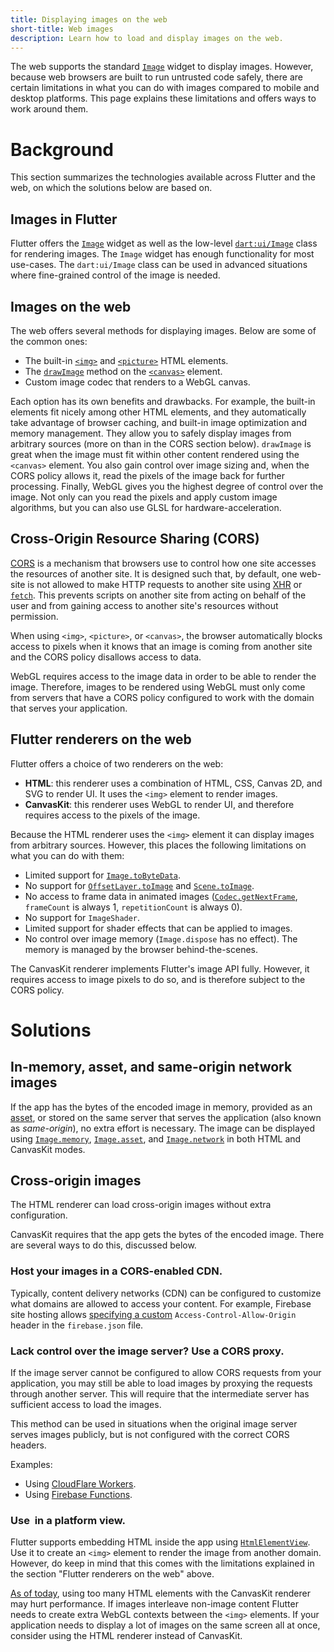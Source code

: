 ```yaml
---
title: Displaying images on the web
short-title: Web images
description: Learn how to load and display images on the web.
---
```


The web supports the standard [`Image`][1] widget to display images.
However, because web browsers are built to run untrusted code safely,
there are certain limitations in what you can do with images compared
to mobile and desktop platforms. This page explains these limitations
and offers ways to work around them.

# Background

This section summarizes the technologies available across Flutter and the web,
on which the solutions below are based on.

## Images in Flutter

Flutter offers the [`Image`][1] widget as well as the low-level
[`dart:ui/Image`][11] class for rendering images.
The `Image` widget has enough functionality for most use-cases.
The `dart:ui/Image` class can be used in
advanced situations where fine-grained control of the image is needed.

## Images on the web

The web offers several methods for displaying images. Below are some of the
common ones:

- The built-in [`<img>`][2] and [`<picture>`][3] HTML elements.
- The [`drawImage`][4] method on the [`<canvas>`][5] element.
- Custom image codec that renders to a WebGL canvas.

Each option has its own benefits and drawbacks. For example, the built-in
elements fit nicely among other HTML elements, and they automatically take
advantage of browser caching, and built-in image optimization and memory
management. They allow you to safely display images from arbitrary sources
(more on than in the CORS section below). `drawImage` is great when the image
must fit within other content rendered using the `<canvas>` element. You also
gain control over image sizing and, when the CORS policy allows it, read the
pixels of the image back for further processing. Finally, WebGL gives you the
highest degree of control over the image. Not only can you read the pixels and
apply custom image algorithms, but you can also use GLSL for
hardware-acceleration.

## Cross-Origin Resource Sharing (CORS)

[CORS][6] is a mechanism that browsers use to control how one site accesses the
resources of another site. It is designed such that, by default, one web-site
is not allowed to make HTTP requests to another site using [XHR][21] or
[`fetch`][22]. This prevents scripts on another site from acting on behalf
of the user and from gaining access to another site's resources without
permission.

When using `<img>`, `<picture>`, or `<canvas>`, the browser automatically
blocks access to pixels when it knows that an image is coming from another site
and the CORS policy disallows access to data.

WebGL requires access to the image data in order to be able to render the
image. Therefore, images to be rendered using WebGL must only come from servers
that have a CORS policy configured to work with the domain that serves your
application.

## Flutter renderers on the web

Flutter offers a choice of two renderers on the web:

* **HTML**: this renderer uses a combination of HTML, CSS, Canvas 2D, and SVG
  to render UI. It uses the `<img>` element to render images.
* **CanvasKit**: this renderer uses WebGL to render UI, and therefore requires
  access to the pixels of the image.

Because the HTML renderer uses the `<img>` element it can display images from
arbitrary sources. However, this places the following limitations on what you
can do with them:

* Limited support for [`Image.toByteData`][7].
* No support for [`OffsetLayer.toImage`][8] and [`Scene.toImage`][10].
* No access to frame data in animated images ([`Codec.getNextFrame`][9],
  `frameCount` is always 1, `repetitionCount` is always 0).
* No support for `ImageShader`.
* Limited support for shader effects that can be applied to images.
* No control over image memory (`Image.dispose` has no effect).
  The memory is managed by the browser behind-the-scenes.

The CanvasKit renderer implements Flutter's image API fully.
However, it requires access to image pixels to do so,
and is therefore subject to the CORS policy.

# Solutions

## In-memory, asset, and same-origin network images

If the app has the bytes of the encoded image in memory, provided as an
[asset][12], or stored on the same server that serves the application
(also known as _same-origin_), no extra effort is necessary.
The image can be displayed using
[`Image.memory`][13], [`Image.asset`][14], and [`Image.network`][15]
in both HTML and CanvasKit modes.

## Cross-origin images

The HTML renderer can load cross-origin images without extra configuration.

CanvasKit requires that the app gets the bytes of the encoded image.
There are several ways to do this, discussed below.

### Host your images in a CORS-enabled CDN.

Typically, content delivery networks (CDN) can be configured to customize what
domains are allowed to access your content. For example, Firebase site hosting
allows [specifying a custom][16] `Access-Control-Allow-Origin` header in the
`firebase.json` file.

### Lack control over the image server? Use a CORS proxy.

If the image server cannot be configured to allow CORS requests from your
application, you may still be able to load images by proxying the requests
through another server. This will require that the intermediate server has
sufficient access to load the images.

This method can be used in situations when the original image server serves
images publicly, but is not configured with the correct CORS headers.

Examples:

* Using [CloudFlare Workers][18].
* Using [Firebase Functions][19].

### Use <img> in a platform view.

Flutter supports embedding HTML inside the app using [`HtmlElementView`][17].
Use it to create an `<img>` element to render the image from another domain.
However, do keep in mind that this comes with the limitations explained in the
section "Flutter renderers on the web" above.

[As of today][20], using too many HTML elements with the CanvasKit renderer may
hurt performance. If images interleave non-image content Flutter needs to
create extra WebGL contexts between the `<img>` elements. If your application
needs to display a lot of images on the same screen all at once, consider using
the HTML renderer instead of CanvasKit.


[1]: {{site.api}}/flutter/widgets/Image-class.html
[2]: https://developer.mozilla.org/en-US/docs/Web/HTML/Element/img
[3]: https://developer.mozilla.org/en-US/docs/Web/HTML/Element/picture
[4]: https://developer.mozilla.org/en-US/docs/Web/API/CanvasRenderingContext2D/drawImage
[5]: https://developer.mozilla.org/en-US/docs/Web/HTML/Element/canvas
[6]: https://developer.mozilla.org/en-US/docs/Web/HTTP/CORS
[7]: {{site.api}}/flutter/dart-ui/Image/toByteData.html
[8]: {{site.api}}/flutter/rendering/OffsetLayer/toImage.html
[9]: {{site.api}}/flutter/dart-ui/Codec/getNextFrame.html
[10]: {{site.api}}/flutter/dart-ui/Scene/toImage.html
[11]: {{site.api}}/flutter/dart-ui/Image-class.html
[12]: /docs/development/ui/assets-and-images
[13]: {{site.api}}/flutter/widgets/Image/Image.memory.html
[14]: {{site.api}}/flutter/widgets/Image/Image.asset.html
[15]: {{site.api}}/flutter/widgets/Image/Image.network.html
[16]: https://firebase.google.com/docs/hosting/full-config#headers
[17]: {{site.api}}/flutter/widgets/HtmlElementView-class.html
[18]: https://developers.cloudflare.com/workers/examples/cors-header-proxy
[19]: {{site.github}}/7kfpun/cors-proxy
[20]: {{site.github}}/flutter/flutter/issues/71884
[21]: https://developer.mozilla.org/en-US/docs/Web/API/XMLHttpRequest
[22]: https://developer.mozilla.org/en-US/docs/Web/API/Fetch_API/Using_Fetch
